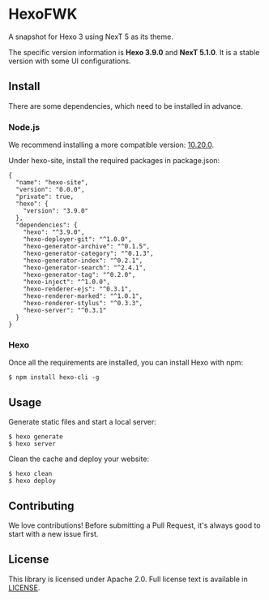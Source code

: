# HexoFWK
A snapshot for Hexo 3 using NexT 5 as its theme.

The specific version information is **Hexo 3.9.0** and **NexT 5.1.0**. It is a stable version with some UI configurations.

## Install
There are some dependencies, which need to be installed in advance.

### Node.js
We recommend installing a more compatible version: [10.20.0](https://nodejs.org/en/blog/release/v0.10.20/).

Under hexo-site, install the required packages in package.json:
```
{
  "name": "hexo-site",
  "version": "0.0.0",
  "private": true,
  "hexo": {
    "version": "3.9.0"
  },
  "dependencies": {
    "hexo": "^3.9.0",
    "hexo-deployer-git": "^1.0.0",
    "hexo-generator-archive": "^0.1.5",
    "hexo-generator-category": "^0.1.3",
    "hexo-generator-index": "^0.2.1",
    "hexo-generator-search": "^2.4.1",
    "hexo-generator-tag": "^0.2.0",
    "hexo-inject": "^1.0.0",
    "hexo-renderer-ejs": "^0.3.1",
    "hexo-renderer-marked": "^1.0.1",
    "hexo-renderer-stylus": "^0.3.3",
    "hexo-server": "^0.3.1"
  }
}
```

### Hexo
Once all the requirements are installed, you can install Hexo with npm:
```
$ npm install hexo-cli -g
```

## Usage
Generate static files and start a local server:
```
$ hexo generate
$ hexo server
```

Clean the cache and deploy your website:
```
$ hexo clean
$ hexo deploy
```

## Contributing
We love contributions! Before submitting a Pull Request, it's always good to start with a new issue first.

## License
This library is licensed under Apache 2.0. Full license text is available in [LICENSE](https://github.com/was48i/HexoFWK/blob/master/LICENSE).
